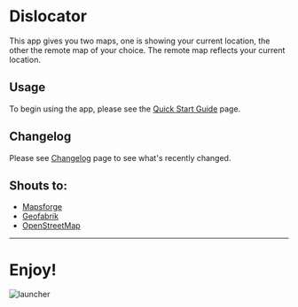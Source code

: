 Dislocator
==========
This app gives you two maps, one is showing your current location, the other the remote map of your choice. The remote map reflects your current location.

## Usage
To begin using the app, please see the [Quick Start Guide](https://github.com/stahlnow/dislocator/wiki/Quick-Start-Guide) page.

## Changelog
Please see [Changelog](https://github.com/stahlnow/dislocator/wiki/Changelog) page to see what's recently changed.

## Shouts to:
* [Mapsforge](https://code.google.com/p/mapsforge/) 
* [Geofabrik](http://download.geofabrik.de/)
* [OpenStreetMap](http://www.openstreetmap.org)

***
# Enjoy!


![launcher](https://raw.github.com/stahlnow/dislocator/master/ic_launcher-web.png)
